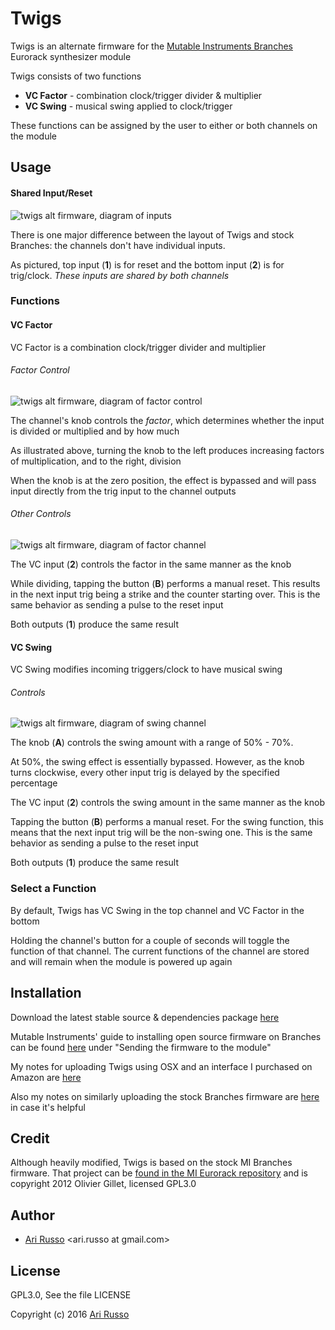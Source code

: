 # Twigs

Twigs is an alternate firmware for the [Mutable Instruments Branches](http://mutable-instruments.net/modules/branches) Eurorack synthesizer module

Twigs consists of two functions

* **VC Factor** - combination clock/trigger divider & multiplier
* **VC Swing** - musical swing applied to clock/trigger

These functions can be assigned by the user to either or both channels on the module

## Usage
#### Shared Input/Reset

![twigs alt firmware, diagram of inputs](http://i.imgur.com/honssyb.png)

There is one major difference between the layout of Twigs and stock Branches: the channels don't have individual inputs.  

As pictured, top input (**1**) is for reset and the bottom input (**2**) is for trig/clock. *These inputs are shared by both channels*

### Functions

#### VC Factor

VC Factor is a combination clock/trigger divider and multiplier

###### Factor Control

![twigs alt firmware, diagram of factor control](http://i.imgur.com/hFf9x0q.png)

The channel's knob controls the *factor*, which determines whether the input is divided or multiplied and by how much

As illustrated above, turning the knob to the left produces increasing factors of multiplication, and to the right, division

When the knob is at the zero position, the effect is bypassed and will pass input directly from the trig input to the channel outputs

###### Other Controls

![twigs alt firmware, diagram of factor channel](http://i.imgur.com/rmMf5k4.png)

The VC input (**2**) controls the factor in the same manner as the knob

While dividing, tapping the button (**B**) performs a manual reset.  This results in the next input trig being a strike and the counter starting over. This is the same behavior as sending a pulse to the reset input

Both outputs (**1**) produce the same result

#### VC Swing

VC Swing modifies incoming triggers/clock to have musical swing

###### Controls

![twigs alt firmware, diagram of swing channel](http://i.imgur.com/rmMf5k4.png)

The knob (**A**) controls the swing amount with a range of 50% - 70%.

At 50%, the swing effect is essentially bypassed. However, as the knob turns clockwise, every other input trig is delayed by the specified percentage

The VC input (**2**) controls the swing amount in the same manner as the knob

Tapping the button (**B**) performs a manual reset. For the swing function, this means that the next input trig will be the non-swing one.  This is the same behavior as sending a pulse to the reset input

Both outputs (**1**) produce the same result

### Select a Function

By default, Twigs has VC Swing in the top channel and VC Factor in the bottom

Holding the channel's button for a couple of seconds will toggle the function of that channel.  The current functions of the channel are stored and will remain when the module is powered up again

## Installation

Download the latest stable source & dependencies package [here](https://github.com/arirusso/twigs/blob/master/releases/twigs-1.0.0.tar.gz?raw=true)

Mutable Instruments' guide to installing open source firmware on Branches can be found [here](http://mutable-instruments.net/modules/branches/open) under "Sending the firmware to the module"

My notes for uploading Twigs using OSX and an interface I purchased on Amazon are [here](https://gist.github.com/arirusso/9d55c77618bd1195a9fc238ffac47f18)

Also my notes on similarly uploading the stock Branches firmware are [here](https://gist.github.com/arirusso/88e5f4d04e99e3fdf8914225cea74581) in case it's helpful

## Credit

Although heavily modified, Twigs is based on the stock MI Branches firmware.  That project can be [found in the MI Eurorack repository](https://github.com/pichenettes/eurorack) and is copyright 2012 Olivier Gillet, licensed GPL3.0

## Author

* [Ari Russo](http://github.com/arirusso) <ari.russo at gmail.com>

## License

GPL3.0, See the file LICENSE

Copyright (c) 2016 [Ari Russo](http://arirusso.com)
